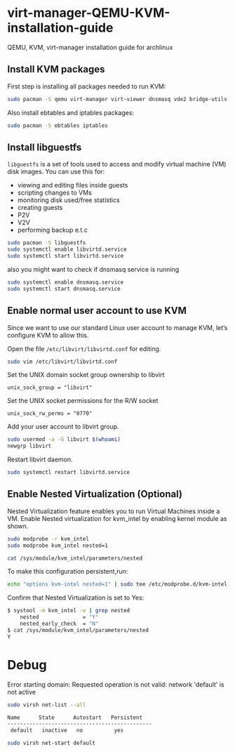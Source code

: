 # virt-manager-QEMU-KVM-installation-guide
QEMU, KVM, virt-manager installation guide for archlinux

## Install KVM packages

First step is installing all packages needed to run KVM:

```bash
sudo pacman -S qemu virt-manager virt-viewer dnsmasq vde2 bridge-utils openbsd-netcat
```

Also install ebtables  and iptables packages:

```bash
sudo pacman -S ebtables iptables
```

## Install libguestfs

`libguestfs` is a set of tools used to access and modify virtual machine (VM) disk images. You can use this for:

- viewing and editing files inside guests
- scripting changes to VMs
- monitoring disk used/free statistics
- creating guests
- P2V
- V2V
- performing backup e.t.c

```bash
sudo pacman -S libguestfs
sudo systemctl enable libvirtd.service
sudo systemctl start libvirtd.service
```

also you might want to check if dnsmasq service is running

```bash
sudo systemctl enable dnsmasq.service
sudo systemctl start dnsmasq.service
```
## Enable normal user account to use KVM
Since we want to use our standard Linux user account to manage KVM, let’s configure KVM to allow this.

Open the file `/etc/libvirt/libvirtd.conf` for editing.

```bash
sudo vim /etc/libvirt/libvirtd.conf
```

Set the UNIX domain socket group ownership to libvirt

```
unix_sock_group = "libvirt"
```

Set the UNIX socket permissions for the R/W socket

```
unix_sock_rw_perms = "0770"
```

Add your user account to libvirt group.

```bash
sudo usermod -a -G libvirt $(whoami)
newgrp libvirt
```

Restart libvirt daemon.

```bash
sudo systemctl restart libvirtd.service
```

## Enable Nested Virtualization (Optional)
Nested Virtualization feature enables you to run Virtual Machines inside a VM. Enable Nested virtualization for kvm_intel by enabling kernel module as shown.

```bash
sudo modprobe -r kvm_intel
sudo modprobe kvm_intel nested=1
```

```bash
cat /sys/module/kvm_intel/parameters/nested
```

To make this configuration persistent,run:

```bash
echo "options kvm-intel nested=1" | sudo tee /etc/modprobe.d/kvm-intel.conf
```

Confirm that Nested Virtualization is set to Yes:

```bash
$ systool -m kvm_intel -v | grep nested
    nested              = "Y"
    nested_early_check  = "N"
$ cat /sys/module/kvm_intel/parameters/nested 
Y
```

# Debug

Error starting domain: Requested operation is not valid: network 'default' is not active

```bash
sudo virsh net-list --all

Name      State      Autostart   Persistent
----------------------------------------------
 default   inactive   no          yes
```

```bash
sudo virsh net-start default
```
